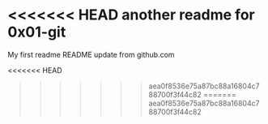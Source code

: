 <<<<<<< HEAD
another  readme for 0x01-git
=======
My first readme
README update from github.com

<<<<<<< HEAD
>>>>>>> aea0f8536e75a87bc88a16804c788700f3f44c82
=======
>>>>>>> aea0f8536e75a87bc88a16804c788700f3f44c82
